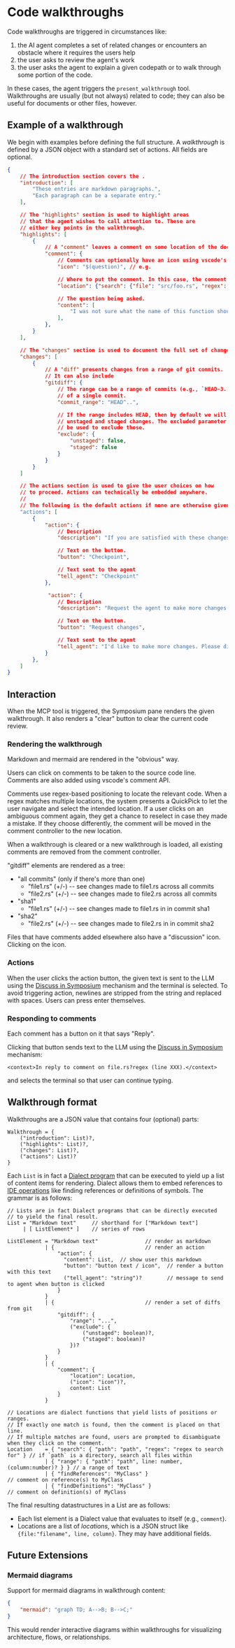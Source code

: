 # Code walkthroughs

Code walkthroughs are triggered in circumstances like:

1. the AI agent completes a set of related changes or encounters an obstacle where it requires the users help
2. the user asks to review the agent's work
3. the user asks the agent to explain a given codepath or to walk through some portion of the code.

In these cases, the agent triggers the `present_walkthrough` tool. Walkthroughs are usually (but not always) related to code; they can also be useful for documents or other files, however.

## Example of a walkthrough

We begin with examples before defining the full structure. A *walkthrough* is defined by a JSON object with a standard set of actions. All fields are optional.

```json
{
    // The introduction section covers the .
    "introduction": [
        "These entries are markdown paragraphs.",
        "Each paragraph can be a separate entry."
    ],

    // The "highlights" section is used to highlight areas
    // that the agent wishes to call attention to. These are
    // either key points in the walkthrough.
    "highlights": [
        {
            // A "comment" leaves a comment on some location of the document
            "comment": {
                // Comments can optionally have an icon using vscode's standard "codicons"
                "icon": "$(question)", // e.g.

                // Where to put the comment. In this case, the comment is located based on search files.
                "location": {"search": {"file": "src/foo.rs", "regex": "fn foo\\b" }},

                // The question being asked.
                "content": [
                    "I was not sure what the name of this function should be. Please double check it!"
                ],
            },
        }
    ],

    // The "changes" section is used to document the full set of changes.
    "changes": [
        {
            // A "diff" presents changes from a range of git commits.
            // It can also include 
            "gitdiff": {
                // The range can be a range of commits (e.g., `HEAD~3..HEAD~1`)
                // of a single commit. 
                "commit_range": "HEAD^..",

                // If the range includes HEAD, then by default we will include
                // unstaged and staged changes. The excluded parameter can
                // be used to exclude those.
                "exclude": {
                    "unstaged": false,
                    "staged": false
                }
            }
        }
    ]

    // The actions section is used to give the user choices on how
    // to proceed. Actions can technically be embedded anywhere.
    //
    // The following is the default actions if none are otherwise given.
    "actions": [
        {
            "action": {
                // Description
                "description": "If you are satisfied with these changes, checkpoint them to update tracking documents.",

                // Text on the button.
                "button": "Checkpoint",

                // Text sent to the agent
                "tell_agent": "Checkpoint"
            },

             "action": {
                // Description
                "description": "Request the agent to make more changes.",

                // Text on the button.
                "button": "Request changes",

                // Text sent to the agent
                "tell_agent": "I'd like to make more changes. Please discuss with them with me."
            }
        },
    ]
}
```

## Interaction

When the MCP tool is triggered, the Symposium pane renders the given walkthrough.
It also renders a "clear" button to clear the current code review.

### Rendering the walkthrough

Markdown and mermaid are rendered in the "obvious" way.

Users can click on comments to be taken to the source code line.
Comments are also added using vscode's comment API.

Comments use regex-based positioning to locate the relevant code. When a regex matches multiple locations, the system presents a QuickPick to let the user navigate and select the intended location. If a user clicks on an ambiguous comment again, they get a chance to reselect in case they made a mistake. If they choose differently, the comment will be moved in the comment controller to the new location.

When a walkthrough is cleared or a new walkthrough is loaded, all existing comments are removed from the comment controller.

"gitdiff" elements are rendered as a tree:

* "all commits" (only if there's more than one)
    * "file1.rs" (+/-) -- see changes made to file1.rs across all commits
    * "file2.rs" (+/-) -- see changes made to file2.rs across all commits
* "sha1"
    * "file1.rs" (+/-) -- see changes made to file1.rs in in commit sha1
* "sha2"
    * "file2.rs" (+/-) -- see changes made to file2.rs in in commit sha2

Files that have comments added elsewhere also have a "discussion" icon.
Clicking on the icon.

### Actions

When the user clicks the action button, the given text is sent to the LLM using the [Discuss in Symposium](./discuss-in-symposium.md) mechanism and the terminal is selected. To avoid triggering action, newlines are stripped from the string and replaced with spaces. Users can press enter themselves.

### Responding to comments

Each comment has a button on it that says "Reply".

Clicking that button sends text to the LLM using the [Discuss in Symposium](./discuss-in-symposium.md) mechanism:

```
<context>In reply to comment on file.rs?regex (line XXX).</context>
```

and selects the terminal so that user can continue typing.

## Walkthrough format

Walkthroughs are a JSON value that contains four (optional) parts:

```
Walkthrough = {
    ("introduction": List)?,
    ("highlights": List)?,
    ("changes": List)?,
    ("actions": List)?
}
```

Each `List` is in fact a [Dialect program](./dialect-language.md) that can be executed to yield up a list of content items for rendering.
Dialect allows them to embed references to [IDE operations](./ide-capabilities.md) like finding references or definitions of symbols.
The grammar is as follows:

```
// Lists are in fact Dialect programs that can be directly executed
// to yield the final result.
List = "Markdown text"     // shorthand for ["Markdown text"]
     | [ ListElement* ]    // series of rows

ListElement = "Markdown text"               // render as markdown
            | {                             // render an action
                "action": {
                  "content": List,  // show user this markdown
                  "button": "button text / icon",  // render a button with this text
                  ("tell_agent": "string")?        // message to send to agent when button is clicked
                }
            }
            | {                             // render a set of diffs from git
                "gitdiff": {
                    "range": "...",
                    ("exclude": {
                        ("unstaged": boolean)?,
                        ("staged": boolean)?
                    })?
                }
            }
            | {
                "comment": {
                    "location": Location,
                    ("icon": "icon")?,
                    content: List
                }
            }

// Locations are dialect functions that yield lists of positions or ranges.
// If exactly one match is found, then the comment is placed on that line.
// If multiple matches are found, users are prompted to disambiguate when they click on the comment.
Location    = { "search": { "path": "path", "regex": "regex to search for" } // if `path` is a directory, search all files within
            | { "range": { "path": "path", line: number, (column:number)? } } // a range of text
            | { "findReferences": "MyClass" }                                // comment on reference(s) to MyClass
            | { "findDefinitions": "MyClass" }                               // comment on definition(s) of MyClass
```

The final resulting datastructures in a List are as follows:

* Each list element is a Dialect value that evaluates to itself (e.g., `comment`).
* Locations are a list of *locations*, which is a JSON struct like `{file:"filename", line, column}`. They may have additional fields.

## Future Extensions

### Mermaid diagrams

Support for mermaid diagrams in walkthrough content:

```json
{
    "mermaid": "graph TD; A-->B; B-->C;"
}
```

This would render interactive diagrams within walkthroughs for visualizing architecture, flows, or relationships.
